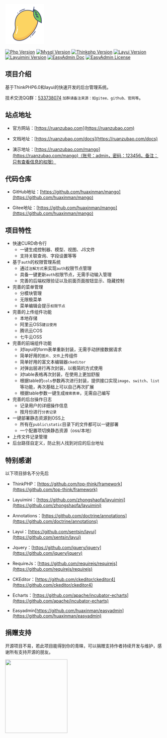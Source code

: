 
![Mango-logo](public/favicon.ico)


[![Php Version](https://img.shields.io/badge/php-%3E=7.1.0-brightgreen.svg?maxAge=2592000&color=yellow)](https://github.com/php/php-src)
[![Mysql Version](https://img.shields.io/badge/mysql-%3E=5.7-brightgreen.svg?maxAge=2592000&color=orange)](https://www.mysql.com/)
[![Thinkphp Version](https://img.shields.io/badge/thinkphp-%3E=6.0.2-brightgreen.svg?maxAge=2592000)](https://github.com/top-think/framework)
[![Layui Version](https://img.shields.io/badge/layui-=2.5.5-brightgreen.svg?maxAge=2592000&color=critical)](https://github.com/sentsin/layui)
[![Layuimini Version](https://img.shields.io/badge/layuimini-%3E=2.0.4.2-brightgreen.svg?maxAge=2592000&color=ff69b4)](https://github.com/zhongshaofa/layuimini)
[![EasyAdmin Doc](https://img.shields.io/badge/docs-passing-green.svg?maxAge=2592000)](http://easyadmin.99php.cn/docs)
[![EasyAdmin License](https://img.shields.io/badge/license-MIT-green?maxAge=2592000&color=blue)](https://github.com/zhongshaofa/easyadmin/blob/v2/LICENSE)

## 项目介绍

基于ThinkPHP6.0和layui的快速开发的后台管理系统。

技术交流QQ群：[533738074](https://jq.qq.com/?_wv=1027&k=ESYrcUJ2) `加群请备注来源：如gitee、github、官网等`。

## 站点地址

* 官方网站：[https://ruanzubao.com](https://ruanzubao.com)

* 文档地址：[https://ruanzubao.com/docs](https://ruanzubao.com/docs)

* 演示地址：[https://ruanzubao.com/mango](https://ruanzubao.com/mango)（账号：admin，密码：123456。备注：只有查看信息的权限）
 
## 代码仓库

* GitHub地址：[https://github.com/huaxinman/mango](https://github.com/huaxinman/mango)

* Gitee地址：[https://github.com/huaxinman/mango](https://github.com/huaxinman/mango)


## 项目特性
* 快速CURD命令行
    * 一键生成控制器、模型、视图、JS文件
    * 支持关联查询、字段设置等等
* 基于`auth`的权限管理系统
    * 通过`注解方式`来实现`auth`权限节点管理
    * 具备一键更新`auth`权限节点，无需手动输入管理
    * 完善的后端权限验证以及前面页面按钮显示、隐藏控制
* 完善的菜单管理
    * 分模块管理
    * 无限极菜单
    * 菜单编辑会提示`权限节点`
* 完善的上传组件功能
    * 本地存储
    * 阿里云OSS`建议使用`
    * 腾讯云COS
    * 七牛云OSS
* 完善的前端组件功能
   * 对layui的form表单重新封装，无需手动拼接数据请求
   * 简单好用的`图片、文件`上传组件
   * 简单好用的富文本编辑器`ckeditor`
   * 对弹出层进行再次封装，以极简的方式使用
   * 对table表格再次封装，在使用上更加舒服
   * 根据table的`cols`参数再次进行封装，提供接口实现`image`、`switch`、`list`等功能，再次基础上可以自己再次扩展
   * 根据table参数一键生成`搜索表单`，无需自己编写
* 完善的后台操作日志
   * 记录用户的详细操作信息
   * 按月份进行`分表记录`
* 一键部署静态资源到OSS上
   * 所有在`public\static`目录下的文件都可以一键部署
   * 一个配置项切换静态资源（oss/本地）
* 上传文件记录管理
* 后台路径自定义，防止别人找到对应的后台地址

## 特别感谢

以下项目排名不分先后

* ThinkPHP：[https://github.com/top-think/framework](https://github.com/top-think/framework)

* Layuimini：[https://github.com/zhongshaofa/layuimini](https://github.com/zhongshaofa/layuimini)

* Annotations：[https://github.com/doctrine/annotations](https://github.com/doctrine/annotations)

* Layui：[https://github.com/sentsin/layui](https://github.com/sentsin/layui)

* Jquery：[https://github.com/jquery/jquery](https://github.com/jquery/jquery)

* RequireJs：[https://github.com/requirejs/requirejs](https://github.com/requirejs/requirejs)

* CKEditor：[https://github.com/ckeditor/ckeditor4](https://github.com/ckeditor/ckeditor4)

* Echarts：[https://github.com/apache/incubator-echarts](https://github.com/apache/incubator-echarts)

* Easyadmin[https://github.com/huaxinman/easyadmin](https://github.com/huaxinman/easyadmin)
  
 ## 捐赠支持
 
开源项目不易，若此项目能得到你的青睐，可以捐赠支持作者持续开发与维护，感谢所有支持开源的朋友。

<img src="https://ruanzubao.com/donate_qrcode.png" width = "200px" height = "236px" div align=left />